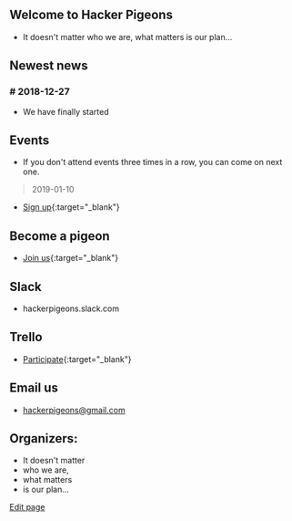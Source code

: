 ## Welcome to Hacker Pigeons 

* It doesn't matter who we are, what matters is our plan...

## Newest news

### # 2018-12-27  
* We have finally started

## Events
* If you don't attend events three times in a row, you can come on next one.

> 2019-01-10
* [Sign up](https://goo.gl/forms/JRIoSaieTQWyVcYa2){:target="_blank"}

## Become a pigeon
* [Join us](https://goo.gl/forms/6Fq8JhFISqwwaj6F2){:target="_blank"}

## Slack
* hackerpigeons.slack.com

## Trello
* [Participate](https://trello.com/invite/b/vyrmwWM0/84d3891dc1d83011bb351eed5424b155/hacker-pigeons){:target="_blank"}

## Email us
* hackerpigeons@gmail.com

## Organizers:
- It doesn't matter 
- who we are, 
- what matters 
- is our plan...




[Edit page](./edit.md)   
